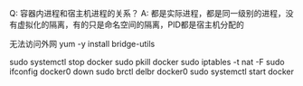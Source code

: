 Q: 容器内进程和宿主机进程的关系？
A: 都是实际进程，都是同一级别的进程，没有虚拟化的隔离，有的只是命名空间的隔离，PID都是宿主机分配的


无法访问外网
yum -y install bridge-utils

sudo systemctl stop docker
sudo pkill docker
sudo iptables -t nat -F
sudo ifconfig docker0 down
sudo brctl delbr docker0
sudo systemctl start docker